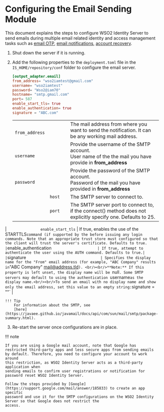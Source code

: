# Configuring the Email Sending Module

This document explains the steps to configure WSO2 Identity Server to
send emails during multiple email related identity and access management
tasks such as [email OTP](../../learn/configuring-email-otp), [email
notifications](../../learn/enabling-notifications-for-user-operations),
[account recovery](../../learn/password-recovery).

1.  Shut down the server if it is running.
2.  Add the following properties to the `deployment.toml` file in the `IS_HOME/repository/conf` folder to configure the email server.

    ```toml
    [output_adapter.email]
    from_address= "wso2iamtest@gmail.com"
    username= "wso2iamtest"
    password= "Wso2@iam70"
    hostname= "smtp.gmail.com"
    port= 587
    enable_start_tls= true
    enable_authentication= true
    signature = "ABC.com"
    ```
    
    |                                                   |                                                |
    |---------------------------------------------------|------------------------------------------------|
    | `               from_address                `     | The mail address from where you want to send the notification. It can be any working mail address. |
    | `               username                    `     | Provide the username of the SMTP account. <br/> User name of the the mail you have provide in **from_address**    |
    | `               password                        ` | Provide the password of the SMTP account. <br/> Password of the mail you have provided in **from_address**     |
    | `               host                        ` | The SMTP server to connect to. |
    | `               port                         `|The SMTP server port to connect to, if the connect() method does not explicitly specify one. Defaults to 25. |
   | `               enable_start_tls`            | If true, enables the use of the STARTTLS` command (if supported by the before issuing any login commands. Note that an appropriate trust store must configured so that the client will trust the server's certificate. Defaults to true.
   | `enable_authentication`                      | If true, attempt to authenticate the user using the AUTH command. Defaults to true.|
   | `signature`                                   | Specifies the display name for the "From" email address (for example, "ABC Company" results in `"ABC Company" <mail@address.tld>`). <br/><br/>**Note:** If this property is left unset, the display name will be `null`. Some SMTP servers may default to using the authentication `username` as the display name.<br/><br/>To send an email with no display name and show only the email address, set this value to an empty string: `signature = ""` |
    
    !!! Tip 
        For information about the SMTP, see
        [here](https://javaee.github.io/javamail/docs/api/com/sun/mail/smtp/package-summary.html).
        
3. Re-start the server once configurations are in place.

!!! note

    If you are using a Google mail account, note that Google has
    restricted third-party apps and less secure apps from sending emails
    by default. Therefore, you need to configure your account to work around
    this restriction, as WSO2 Identity Server acts as a third-party application when
    sending emails to confirm user registrations or notification for
    password reset WSO2 Identity Server.     
       
    Follow the steps provided by [Google](https://support.google.com/mail/answer/185833) to create an app specific 
    password and use it for the SMTP configurations on the WSO2 Identity Server so that Google does not restrict the 
    access.
